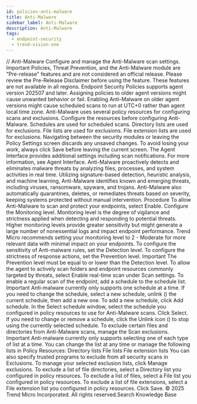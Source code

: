 ```yaml
---
id: policies-anti-malware
title: Anti-Malware
sidebar_label: Anti-Malware
description: Anti-Malware
tags:
  - endpoint-security
  - trend-vision-one
---
```


/*<![CDATA[*/ $('#title').html($('meta[name=map-description]').attr('content')); /*]]>*/ Anti-Malware Configure and manage the Anti-Malware scan settings. Important Policies, Threat Prevention, and the Anti-Malware module are "Pre-release" features and are not considered an official release. Please review the Pre-Release Disclaimer before using the feature. These features are not available in all regions. Endpoint Security Policies supports agent version 202507 and later. Assigning policies to older agent versions might cause unwanted behavior or fail. Enabling Anti-Malware on older agent versions might cause scheduled scans to run at UTC+0 rather than agent local time zone. Anti-Malware uses several policy resources for configuring scans and exclusions. Configure the resources before configuring Anti-Malware. Schedules are used for scheduled scans. Directory lists are used for exclusions. File lists are used for exclusions. File extension lists are used for exclusions. Navigating between the security modules or leaving the Policy Settings screen discards any unsaved changes. To avoid losing your work, always click Save before leaving the current screen. The Agent Interface provides additional settings including scan notifications. For more information, see Agent Interface. Anti-Malware proactively detects and eliminates malware threats by analyzing files, processes, and system activities in real time. Utilizing signature-based detection, heuristic analysis, and machine learning, Anti-Malware identifies known and emerging threats, including viruses, ransomware, spyware, and trojans. Anti-Malware also automatically quarantines, deletes, or remediates threats based on severity, keeping systems protected without manual intervention. Procedure To allow Anti-Malware to scan and protect your endpoints, select Enable. Configure the Monitoring level. Monitoring level is the degree of vigilance and strictness applied when detecting and responding to potential threats. Higher monitoring levels provide greater sensitivity but might generate a large number of nonessential logs and impact endpoint performance. Trend Micro recommends setting your monitoring level to 2 - Moderate for more relevant data with minimal impact on your endpoints. To configure the sensitivity of Anti-malware rules, set the Detection level. To configure the strictness of response actions, set the Prevention level. Important The Prevention level must be equal to or lower than the Detection level. To allow the agent to actively scan folders and endpoint resources commonly targeted by threats, select Enable real-time scan under Scan settings. To enable a regular scan of the endpoint, add a schedule to the schedule list. Important Anti-malware currently only supports one schedule at a time. If you need to change the schedule, select a new schedule, unlink () the current schedule, then add a new one. To add a new schedule, click Add schedule. In the Select schedule window, select the schedule you configured in policy resources to use for Anti-Malware scans. Click Select. If you need to change or remove a schedule, click the Unlink icon () to stop using the currently selected schedule. To exclude certain files and directories from Anti-Malware scans, manage the Scan exclusions. Important Anti-malware currently only supports selecting one of each type of list at a time. You can change the list at any time or manage the following lists in Policy Resources: Directory lists File lists File extension lists You can also specify trusted programs to exclude from all security scans in Exclusions. To manage your selected exclusion lists, click Manage exclusions. To exclude a list of file directories, select a Directory list you configured in policy resources. To exclude a list of files, select a File list you configured in policy resources. To exclude a list of file extensions, select a File extension list you configured in policy resources. Click Save. © 2025 Trend Micro Incorporated. All rights reserved.Search Knowledge Base
